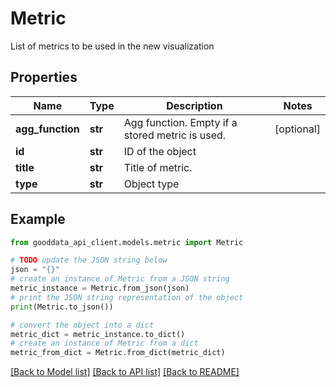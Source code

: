 # Metric

List of metrics to be used in the new visualization

## Properties

Name | Type | Description | Notes
------------ | ------------- | ------------- | -------------
**agg_function** | **str** | Agg function. Empty if a stored metric is used. | [optional] 
**id** | **str** | ID of the object | 
**title** | **str** | Title of metric. | 
**type** | **str** | Object type | 

## Example

```python
from gooddata_api_client.models.metric import Metric

# TODO update the JSON string below
json = "{}"
# create an instance of Metric from a JSON string
metric_instance = Metric.from_json(json)
# print the JSON string representation of the object
print(Metric.to_json())

# convert the object into a dict
metric_dict = metric_instance.to_dict()
# create an instance of Metric from a dict
metric_from_dict = Metric.from_dict(metric_dict)
```
[[Back to Model list]](../README.md#documentation-for-models) [[Back to API list]](../README.md#documentation-for-api-endpoints) [[Back to README]](../README.md)


